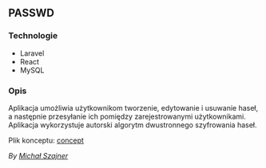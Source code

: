 ## PASSWD

### Technologie
- Laravel
- React
- MySQL

### Opis
Aplikacja umożliwia użytkownikom tworzenie, edytowanie i usuwanie haseł, a następnie przesyłanie ich pomiędzy zarejestrowanymi użytkownikami.
Aplikacja wykorzystuje autorski algorytm dwustronnego szyfrowania haseł.

Plik konceptu: [concept](concept.md)

[//]: # (### Setup)

[//]: # (1. Sklonuj repozytorium)

[//]: # (2. Zainstaluj wymagane zależności)

[//]: # (    ```bash)

[//]: # (    composer install)

[//]: # (    npm install)

[//]: # (    ```)

[//]: # (3. Stwórz plik .env na podstawie .env.example)

[//]: # (4. Wygeneruj klucz aplikacji)

[//]: # (    ```bash)

[//]: # (    php artisan key:generate)

[//]: # (    ```)

[//]: # (5. Uruchom migracje)

[//]: # (    ```bash)

[//]: # (    php artisan migrate --seed)

[//]: # (    ```)

[//]: # (6. Uruchom serwer)

[//]: # (    ```bash)

[//]: # (    php artisan serve)

[//]: # (    ```)

[//]: # (7. Uruchom aplikacje React)

[//]: # (    ```bash)

[//]: # (    npm run start)

[//]: # (    ```)

[//]: # (8. Aplikacja pracuje na  http://localhost:8000)

*By [Michał Szajner](https://github.com/M1chalS)*